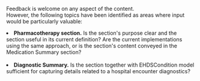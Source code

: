 <div class="stakeholder-note">

Feedback is welcome on any aspect of the content.<br>
However, the following topics have been identified as areas where input would be particularly valuable:<br>  
  
<li><strong>Pharmacotherapy section.</strong> Is the section's purpose clear and the section useful in its current definition? Are the current implementations using the same approach, or is the section's content conveyed in the Medication Summary section? <br>
<br>
<li><strong>Diagnostic Summary.</strong> Is the section together with EHDSCondition model sufficient for capturing details related to a hospital encounter diagnostics?
</div>


